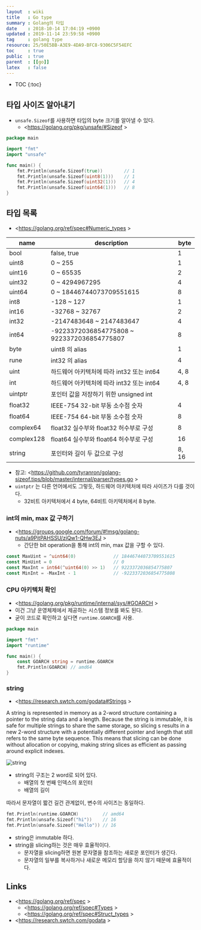 ```yaml
---
layout  : wiki
title   : Go type
summary : Golang의 타입
date    : 2018-10-14 17:04:19 +0900
updated : 2019-11-14 23:59:58 +0900
tag     : golang type
resource: 25/50E5BB-A3E9-4DA9-BFC8-9306C5F54EFC
toc     : true
public  : true
parent  : [[go]]
latex   : false
---
```

* TOC
{:toc}


## 타입 사이즈 알아내기

* `unsafe.Sizeof`를 사용하면 타입의 byte 크기를 알아낼 수 있다.
    * <https://golang.org/pkg/unsafe/#Sizeof >

```go
package main

import "fmt"
import "unsafe"

func main() {
	fmt.Println(unsafe.Sizeof(true))        // 1
	fmt.Println(unsafe.Sizeof(uint8(1)))    // 1
	fmt.Println(unsafe.Sizeof(uint32(1)))   // 4
	fmt.Println(unsafe.Sizeof(uint64(1)))   // 8
}
```

## 타입 목록

* <https://golang.org/ref/spec#Numeric_types >

| name       | description                                | byte  |
|------------|--------------------------------------------|-------|
| bool       | false, true                                | 1     |
| uint8      | 0 ~ 255                                    | 1     |
| uint16     | 0 ~ 65535                                  | 2     |
| uint32     | 0 ~ 4294967295                             | 4     |
| uint64     | 0 ~ 18446744073709551615                   | 8     |
| int8       | -128 ~ 127                                 | 1     |
| int16      | -32768 ~ 32767                             | 2     |
| int32      | -2147483648 ~ 2147483647                   | 4     |
| int64      | -9223372036854775808 ~ 9223372036854775807 | 8     |
| byte       | uint8 의 alias                             | 1     |
| rune       | int32 의 alias                             | 4     |
| uint       | 하드웨어 아키텍처에 따라 int32 또는 int64  | 4, 8  |
| int        | 하드웨어 아키텍처에 따라 int32 또는 int64  | 4, 8  |
| uintptr    | 포인터 값을 저장하기 위한 unsigned int     |       |
| float32    | IEEE-754 32-bit 부동 소수점 숫자           | 4     |
| float64    | IEEE-754 64-bit 부동 소수점 숫자           | 8     |
| complex64  | float32 실수부와 float32 허수부로 구성     | 8     |
| complex128 | float64 실수부와 float64 허수부로 구성     | 16    |
| string     | 포인터와 길이 두 값으로 구성               | 8, 16 |

* 참고: <https://github.com/tyranron/golang-sizeof.tips/blob/master/internal/parser/types.go >
* `uintptr` 는 다른 언어에서도 그렇듯, 하드웨어 아키텍처에 따라 사이즈가 다를 것이다.
    * 32비트 아키텍처에서 4 byte, 64비트 아키텍처에서 8 byte.

### int의 min, max 값 구하기

* <https://groups.google.com/forum/#!msg/golang-nuts/a9PitPAHSSU/ziQw1-QHw3EJ >
    * 간단한 bit operation을 통해 int의 min, max 값을 구할 수 있다.

```go
const MaxUint = ^uint64(0)              // 18446744073709551615
const MinUint = 0                       // 0
const MaxInt = int64(^uint64(0) >> 1)   // 9223372036854775807
const MinInt = -MaxInt - 1              // -9223372036854775808
```

### CPU 아키텍처 확인

* <https://golang.org/pkg/runtime/internal/sys/#GOARCH >
* 이건 그냥 운영체제에서 제공하는 시스템 정보를 봐도 된다.
* 굳이 코드로 확인하고 싶다면 `runtime.GOARCH`를 사용.

```go
package main

import "fmt"
import "runtime"

func main() {
	const GOARCH string = runtime.GOARCH
	fmt.Println(GOARCH) // amd64
}
```

### string

* <https://research.swtch.com/godata#Strings >

>
A string is represented in memory as a 2-word structure containing a pointer to the string data and a length. Because the string is immutable, it is safe for multiple strings to share the same storage, so slicing s results in a new 2-word structure with a potentially different pointer and length that still refers to the same byte sequence. This means that slicing can be done without allocation or copying, making string slices as efficient as passing around explicit indexes.

![string]( /resource/wiki/golang-types/46915840-92631a80-cfec-11e8-9e82-175d7cec7693.png )

* string의 구조는 2 word로 되어 있다.
    * 배열의 첫 번째 인덱스의 포인터
    * 배열의 길이

따라서 문자열이 짧건 길건 관계없이, 변수의 사이즈는 동일하다.

```go
fmt.Println(runtime.GOARCH)         // amd64
fmt.Println(unsafe.Sizeof("hi"))    // 16
fmt.Println(unsafe.Sizeof("Hello")) // 16
```

* string은 immutable 하다.
* string을 slicing하는 것은 매우 효율적이다.
    * 문자열을 slicing하면 원본 문자열을 참조하는 새로운 포인터가 생긴다.
    * 문자열의 일부를 복사하거나 새로운 메모리 할당을 하지 않기 때문에 효율적이다.


## Links

* <https://golang.org/ref/spec >
    * <https://golang.org/ref/spec#Types >
    * <https://golang.org/ref/spec#Struct_types >
* <https://research.swtch.com/godata >


